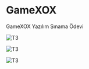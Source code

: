 # GameXOX
GameXOX Yazılım Sınama Ödevi

![T3](https://lh4.googleusercontent.com/tV2opmgCu7zziCpI4f5iwRNhlhauEbIiEurh73q1q7_X7W2DgfjueItXz4srKoo4gUXmi9MGi9rTGMhJRM8H=w1920-h938)

![T3](https://lh4.googleusercontent.com/_tDTyBWVuOJ0sswqOhY-TenZwG8Tx7Z10lP-BTzDj0AAsG14KheCbKsiee-kLSrUYRaFDvl3kjUa89dNZcTV=w1920-h938)

![T3](https://lh4.googleusercontent.com/sxiJFIrbS5sPrQ6W1t7sYGcSlQLx7ad9n4XDhqj9Zt6MRm8P1N-uOsJNaIy_VayAq--EJUWBGT8ti8FAddeo=w1920-h938)
